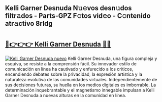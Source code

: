 ## Kelli Garner Desnuda N𝚞𝚎vos desn𝚞dos filtr𝚊dos - Parts-GPZ F𝚘tos vid𝚎o - C𝚘ntenido atr𝚊ctivo 8rldg

# <h2><a href="http://mb5c8c7.tromn.icu/?c=Kelli+Garner+Desnuda">🔗👉👉👉 Kelli Garner Desnuda 🔗🔗</a></h2>

[![Kelli Garner Desnuda nuevo](https://i.imgur.com/pEAQMta.gif)](http://mb5c8c7.tromn.icu/?c=Kelli+Garner+Desnuda)
Kelli Garner Desnuda, una figura compleja y esquiva, se resiste a la comprensión fácil. Su innovador estilo de comunicación en línea ha cautivado y enfurecido a los críticos, encendiendo debates sobre la privacidad, la expresión artística y la naturaleza evolutiva de las comunidades virtuales. Independientemente de sus decisiones futuras, su huella en los medios digitales es imborrable. La determinación inquebrantable y el magnetismo innegable impulsan a Kelli Garner Desnuda a nuevas alturas en la comunidad en línea.
